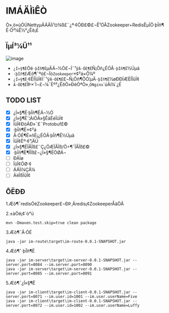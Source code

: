 # IMÁÄÌìÊÒ
Ò»¸ö»ùÓÚNettyµÄÁÄÌì¹¤¾ß£¨¿ª·¢ÖÐ£©£¬Ê¹ÓÃZookeeper+RedisÊµÏÖ·þÎñ¶Ë·Ö²¼Ê½²¿Êð¡£

## ÏµÍ³¼Ü¹¹
 ![image](https://github.com/xFive555/im/raw/master/pic/im.png)
-  `¿Í»§¶Ë`Óë`·þÎñ¶Ë`µÄÁ¬½Ó£¬Í¨¹ý`Â·ÓÉ¶Ë`Ñ¡Ôñ¿ÉÓÃ`·þÎñ¶Ë`½Úµã
-  `·þÎñ¶Ë`Æô¶¯ºó£¬Ïò`Zookeeper`×¢²á×Ô¼º
-  `¿Í»§¶Ë`·¢ËÍÏûÏ¢Í¨¹ý`Â·ÓÉ¶Ë`£¬Ñ¡Ôñ¶ÔÓ¦µÄ`·þÎñ¶Ë`½øÐÐÍÆËÍÏûÏ¢
-  `Â·ÓÉ¶Ë`ÎÞ×´Ì¬£¬¼¯Èº²¿ÊðÖ»ÐèÒªÒ»¸ö`Nginx`´úÀí¼´¿É
 
## TODO LIST
* [x] ¿Í»§¶Ë·þÎñ¶ËÁ¬½Ó
* [x] ¿Í»§¶Ë´¦ÀíÓÃ»§ÊäÈëÏûÏ¢
* [x] ÏûÏ¢ÐòÁÐ»¯£¨Protobuf£©
* [x] ·þÎñ¶Ë×¢²á
* [x] Â·ÓÉ¶Ë»ñÈ¡¿ÉÓÃ·þÎñ¶Ë½Úµã
* [x] ÏûÏ¢Èº·¢¹¦ÄÜ
* [x] ¿Í»§¶ËÏÂÏß£¨Ç¿ÖÆÏÂÏß/Ö÷¶¯ÏÂÏß£©
* [x] ·þÎñ¶Ë¶ÏÏß£¬¿Í»§¶ËÖØÁ¬
* [ ] ÐÄÌø
* [ ] ÏûÏ¢ÖØ·¢
* [ ] ÁÄÌì¼ÇÂ¼
* [ ] ÀëÏßÏûÏ¢

## ÔËÐÐ
1.Æô¶¯redisÓëZookeeper£¬ÐÞ¸Äredis¡¢ZookeeperÅäÖÃ

2.±àÒë¡¢´ò°ü
```
mvn -Dmaven.test.skip=true clean package
```
3.Æô¶¯Â·ÓÉ
```
java -jar im-route\target\im-route-0.0.1-SNAPSHOT.jar
```	
4.Æô¶¯·þÎñ¶Ë
```
java -jar im-server\target\im-server-0.0.1-SNAPSHOT.jar --server.port=8084 --im.server.port=8090
java -jar im-server\target\im-server-0.0.1-SNAPSHOT.jar --server.port=8085 --im.server.port=8091
```	
5.Æô¶¯¿Í»§¶Ë
```
java -jar im-client\target\im-client-0.0.1-SNAPSHOT.jar --server.port=8071 --im.user.id=1001 --im.user.userName=Five
java -jar im-client\target\im-client-0.0.1-SNAPSHOT.jar --server.port=8072 --im.user.id=1002 --im.user.userName=Luffy
```	